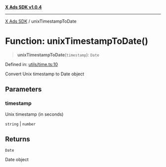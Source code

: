 [**X Ads SDK v1.0.4**](../README.md)

***

[X Ads SDK](../globals.md) / unixTimestampToDate

# Function: unixTimestampToDate()

> **unixTimestampToDate**(`timestamp`): `Date`

Defined in: [utils/time.ts:10](https://github.com/kage1020/x-ads-sdk/blob/main/src/utils/time.ts#L10)

Convert Unix timestamp to Date object

## Parameters

### timestamp

Unix timestamp (in seconds)

`string` | `number`

## Returns

`Date`

Date object
